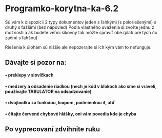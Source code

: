 # Programko-korytna-ka-6.2

Sú vám k dispozícii 2 typy dokumentov jeden s ľahkými (s poloriešenými) a druhý s ťažšími (bez nápovied)
Podla vlastného uváženia si zvoľte jednu z možností a ak budete veľmi šikovný tak môžte spraviť obe.(platí pre tých čo začnú s ľahšou)

Riešenia k úlohám sú nižšie ale nepozerajte si ich kým vám to nefunguje.
## Dávajte si pozor na:
  #### • preklepy v slovíčkach
  #### • medzery a odsadenie riadkou (nech je kód v blokoch ako sme si vraveli, používajte TABULATOR na odsadzovanie)
  #### • dvojbodku za funkciou, loopom, podmienkou if, atď
  #### • čítajte červené chybové hlášky, oni vám povedia kde je chyba

## Po vyprecovaní zdvihnite ruku
